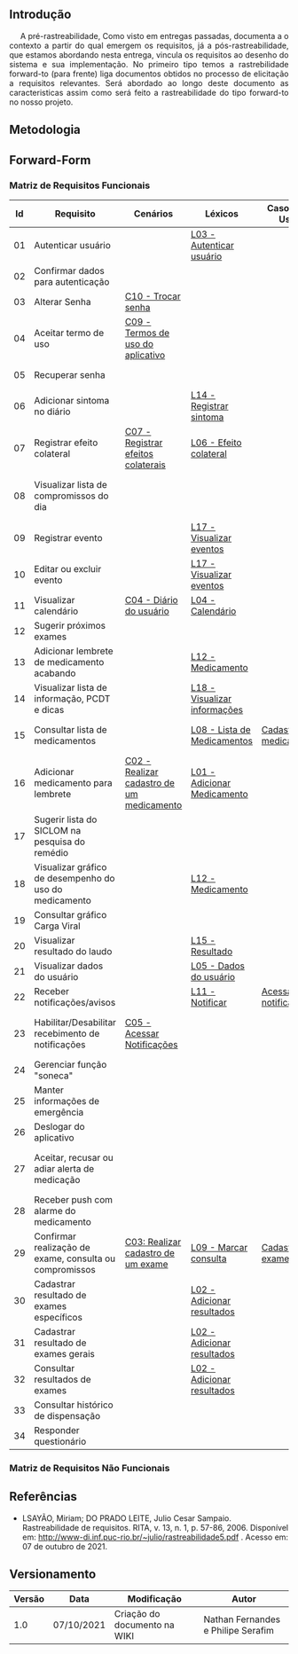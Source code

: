 ## <a>Introdução</a>

<p style="text-indent: 20px; text-align: justify">
A pré-rastreabilidade, Como visto em entregas passadas, documenta a o contexto a partir do qual emergem os requisitos, 
já a pós-rastreabilidade, que estamos abordando nesta entrega, vincula os requisitos ao desenho do sistema e sua 
implementação. No primeiro tipo temos a rastrebilidade forward-to (para frente) liga documentos obtidos no processo 
de elicitação a requisitos relevantes. Será abordado ao longo deste documento as caracteristicas assim como será
feito a rastreabilidade do tipo forward-to no nosso projeto.
</p>

## <a>Metodologia</a>


## <a>Forward-Form</a>

### <a>Matriz de Requisitos Funcionais</a>


| Id | Requisito | Cenários | Léxicos | Casos de Uso | Histórias de Usuários |
|--|--|--|--|--|--|
| 01 | Autenticar usuário | | [L03 - Autenticar usuário](./../Modelagem/lexicos.md#l03-Autenticar-usuário) | | |
| 02 | Confirmar dados para autenticação | | | | |
| 03 | Alterar Senha | [C10 - Trocar senha](./../Modelagem/cenarios.md#c10-Trocar-senha) | | | [US05 - Alterar a senha](./../Modelagem/BacklogDoProduto/HistoriasDeUsuario/epico01.md#us05-Alterar-a-senha) |
| 04 | Aceitar termo de uso | [C09 - Termos de uso do aplicativo](./../Modelagem/cenarios.md#c09-Termos-de-uso-do-aplicativo) | | | [US29 - Visualizar os termos de uso](./../Modelagem/BacklogDoProduto/HistoriasDeUsuario/epico06.md#us29-Visualizar-os-termos-de-uso) |
| 05 | Recuperar senha | | | | [US04 - Recuperar a senha](./../Modelagem/BacklogDoProduto/HistoriasDeUsuario/epico01.md#us04-Recuperar-a-senha) |
| 06 | Adicionar sintoma no diário | | [L14 - Registrar sintoma](./../Modelagem/lexicos.md#l14-Registrar-sintoma) | | |
| 07 | Registrar efeito colateral | [C07 - Registrar efeitos colaterais](./../Modelagem/cenarios.md#c07-Registrar-efeitos-colaterais) | [L06 - Efeito colateral](./../Modelagem/lexicos.md#l06-Efeito-colateral) | | [US08 - Registrar efeito colateral](./../Modelagem/BacklogDoProduto/HistoriasDeUsuario/epico02.md#us08-Registrar-efeito-colateral) |
| 08 | Visualizar lista de compromissos do dia | | | | [US09 - Visualizar lista de compromissos do dia](./../Modelagem/BacklogDoProduto/HistoriasDeUsuario/epico02.md#us09-Visualizar-lista-de-compromissos-do-dia) |
| 09 | Registrar evento | | [L17 - Visualizar eventos](./../Modelagem/lexicos.md#l17-Visualizar-eventos) | | [US10 - Registrar evento](./../Modelagem/BacklogDoProduto/HistoriasDeUsuario/epico02.md#us10-Registrar-evento) |
| 10 | Editar ou excluir evento | | [L17 - Visualizar eventos](./../Modelagem/lexicos.md#l17-Visualizar-eventos) | | [US11 - Editar ou Excluir evento](./../Modelagem/BacklogDoProduto/HistoriasDeUsuario/epico02.md#us11-Editar-ou-Excluir-evento) |
| 11 | Visualizar calendário | [C04 - Diário do usuário](./../Modelagem/cenarios.md#c04-Diário-do-usuário) | [L04 - Calendário](./../Modelagem/lexicos.md#l04-Calendário) | | [US12 - Visualizar calendário](./../Modelagem/BacklogDoProduto/HistoriasDeUsuario/epico02.md#us12-Visualizar-calendário) |
| 12 | Sugerir próximos exames | | | | [US31 - Verificar exames sugeridos](./../Modelagem/BacklogDoProduto/HistoriasDeUsuario/epico07.md#us31-Verificar-exames-sugeridos) |
| 13 | Adicionar lembrete de medicamento acabando | | [L12 - Medicamento](./../Modelagem/lexicos.md#l12-Medicamento) | | |
| 14 | Visualizar lista de informação, PCDT e dicas | | [L18 - Visualizar informações](./../Modelagem/lexicos.md#l18-Visualizar-informações) | | [US32 - Lista de informação, PCDT e dicas](./../Modelagem/BacklogDoProduto/HistoriasDeUsuario/epico07.md#us32-Lista-de-informação-PCDT-e-dicas) |
| 15 | Consultar lista de medicamentos | | [L08 - Lista de Medicamentos](./../Modelagem/lexicos.md#l08-Lista-de-Medicamentos) | [Cadastrar medicação](./../Modelagem/casos_de_uso.md#Cadastrar-medicação) | [US15 - Consultar a lista de medicamentos](./../Modelagem/BacklogDoProduto/HistoriasDeUsuario/epico03.md#us15-Consultar-a-lista-de-medicamentos) |
| 16 | Adicionar medicamento para lembrete | [C02 - Realizar cadastro de um medicamento](./../Modelagem/cenarios.md#c02-Realizar-cadastro-de-um-medicamento) | [L01 - Adicionar Medicamento](./../Modelagem/lexicos.md#l01-Adicionar-Medicamento) | | [US13 - Realizar o cadastro de uma medicação](./../Modelagem/BacklogDoProduto/HistoriasDeUsuario/epico03.md#us13-Realizar-o-cadastro-de-uma-medicação) |
| 17 | Sugerir lista do SICLOM na pesquisa do remédio | | | | |
| 18 | Visualizar gráfico de desempenho do uso do medicamento | | [L12 - Medicamento](./../Modelagem/lexicos.md#l12-Medicamento) | | |
| 19 | Consultar gráfico Carga Viral | | | | |
| 20 | Visualizar resultado do laudo | | [L15 - Resultado](./../Modelagem/lexicos.md#l15-Resultado) | | |
| 21 | Visualizar dados do usuário | | [L05 - Dados do usuário](./../Modelagem/lexicos.md#l05-Dados-do-usuário) | | |
| 22 | Receber notificações/avisos | | [L11 - Notificar](./../Modelagem/lexicos.md#l11-Notificar) | [Acessar notificações](./../Modelagem/casos_de_uso.md#Acessar-notificações) | [US17 - Receber notificação](./../Modelagem/BacklogDoProduto/HistoriasDeUsuario/epico04.md#us17-Receber-notificação) |
| 23 | Habilitar/Desabilitar recebimento de notificações | [C05 - Acessar Notificações](./../Modelagem/cenarios.md#c05-Acessar-Notificações) | | | [US18 - Habilitar/desabilitar recebimento de notificações](./../Modelagem/BacklogDoProduto/HistoriasDeUsuario/epico04.md#us18-Habilitar-desabilitar-recebimento-de-notificações) |
| 24 | Gerenciar função "soneca" | | | | [US19 - Função "soneca"](./../Modelagem/BacklogDoProduto/HistoriasDeUsuario/epico04.md#us19-Função-soneca) |
| 25 | Manter informações de emergência | | | | |
| 26 | Deslogar do aplicativo | | | | |
| 27 | Aceitar, recusar ou adiar alerta de medicação | | | | [US16 - Aceitar, recusar ou adiar o alerta de uma medicação](./../Modelagem/BacklogDoProduto/HistoriasDeUsuario/epico03.md#us16-Aceitar-recusar-ou-adiar-o-alerta-de-uma-medicação) |
| 28 | Receber push com alarme do medicamento | | | | [US20 - Receber push com alarme do medicamento](./../Modelagem/BacklogDoProduto/HistoriasDeUsuario/epico04.md#us20-Receber-push-com-alarme-do-medicamento) |
| 29 | Confirmar realização de exame, consulta ou compromissos | [C03: Realizar cadastro de um exame](./../Modelagem/cenarios.md#c03-Realizar-cadastro-de-um-exame) | [L09 - Marcar consulta](./../Modelagem/lexicos.md#l09-Marcar-consulta) | [Cadastrar exame](./../Modelagem/casos_de_uso.md#Cadastrar-exame) | [US24 - Confirmar realização de exame, consulta ou compromissos](./../Modelagem/BacklogDoProduto/HistoriasDeUsuario/epico05.md#us24-Confirmar-realização-de-exame-consulta-ou-compromissos) |
| 30 | Cadastrar resultado de exames específicos | | [L02 - Adicionar resultados](./../Modelagem/lexicos.md#l02-Adicionar-resultados) | | |
| 31 | Cadastrar resultado de exames gerais | | [L02 - Adicionar resultados](./../Modelagem/lexicos.md#l02-Adicionar-resultados) | | [US21-Realizar-o-cadastro-de-um-exame](./../Modelagem/BacklogDoProduto/HistoriasDeUsuario/epico05.md#us21-Realizar-o-cadastro-de-um-exame) |
| 32 | Consultar resultados de exames | | [L02 - Adicionar resultados](./../Modelagem/lexicos.md#l02-Adicionar-resultados) | | |
| 33 | Consultar histórico de dispensação | | | | [US33 - Histórico de dispensação](./../Modelagem/BacklogDoProduto/HistoriasDeUsuario/epico07.md#us33-Histórico-de-dispensação) |
| 34 | Responder questionário | | | | [US34 - Questionário](./../Modelagem/BacklogDoProduto/HistoriasDeUsuario/epico07.md#us34-Questionário) |

### <a>Matriz de Requisitos Não Funcionais</a>


## <a>Referências</a>

* LSAYÃO, Miriam; DO PRADO LEITE, Julio Cesar Sampaio. Rastreabilidade de requisitos. RITA, v. 13, n. 1, p. 57-86, 2006. Disponível em: <http://www-di.inf.puc-rio.br/~julio/rastreabilidade5.pdf> . Acesso em: 07 de outubro de 2021.

## <a>Versionamento</a>

| Versão | Data | Modificação | Autor |
|--|--|--|--|
| 1.0 | 07/10/2021 | Criação do documento na WIKI | Nathan Fernandes e Philipe Serafim |